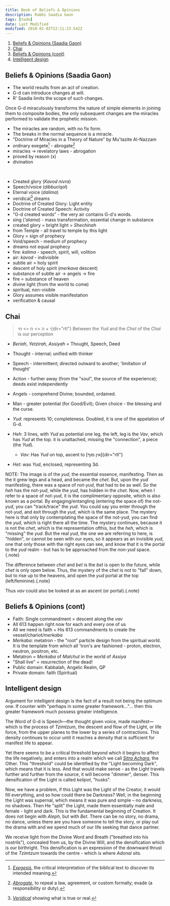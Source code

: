 ```yaml
---
title: Book of Beliefs & Opinions
description: Rabbi Saadia Gaon
tags: [todo]
date: Last Modified
modified: 2010-01-02T12:11:23.542Z
---
```


1. [Beliefs \& Opinions (Saadia Gaon)](#beliefs--opinions-saadia-gaon)
2. [Chai](#chai)
3. [Beliefs \& Opinions (cont)](#beliefs--opinions-cont)
4. [Intelligent design](#intelligent-design)

## Beliefs & Opinions (Saadia Gaon)

- The world results from an act of creation.
- G-d can introduce changes at will.
- R' Saadia limits the scope of such changes.

Once G-d miraculously transforms the nature of simple elements in joining them to composite bodies, the only subsequent changes are the miracles performed to validate the prophetic mission.

- The miracles are random, with no fix form.
- The breaks in the normal sequence is a miracle.
- "Doctrine of Miracles in a Theory of Nature" by Mu'tazite Al-Nazzam
- ordinary exegete[^1] - abrogate[^2]
- miracles -> revelatory laws - abrogation
- proved by reason (x)
- divination
<br />

- Created glory (_Kavod nivra_)
- Speech/voice (_dibbur/qol_)
- Eternal voice (_dalima_)
- veridical[^3] dreams
- Doctrine of Created Glory: Light entity
- Doctrine of Created Speech: Activity
- "G-d created words" - the very air contains G-d's words.
- sing (_'alama_) - mass transformation, essential change in substance
- created glory = bright light = _Shechinah_
- from Temple - all travel to temple by this light
- Glory = sign of prophecy
- Void/speech - medium of prophecy
- dreams not equal prophecy
- fire: _kalima_ - speech, spirit, will, volition
- air: _kavod_ - indivisible
- subtle air = holy spirit
- descent of holy spirit (_merkava_ descent)
- substance of subtle air -> angels -> fire
- fire = substance of heaven
- divine light (from the world to come)
- spiritual, non-visible
- Glory assumes visible manifestation
- verification & causal

## Chai

> י + ה => ח => חי{dir="rtl"}
> Between the _Yud_ and the _Chet_ of the _Chai_ is our perception

- _Beriah_, _Yetzirah_, _Assiyah_ = Thought, Speech, Deed
- Thought - internal; unified with thinker
- Speech - intermittent; directed outward to another; 'limitation of thought'
- Action - further away (from the "soul", the source of the experience); deeds exist independently
- Angels - comprehend Divine; bounded, ordained.
- Man - greater potential (for Good/Evil); Given choice - the blessing and the curse.

- _Yud_: represents 10; completeness. Doubled, it is one of the appelation of G-d.
- _Heh_:
  3 lines, with _Yud_ as potential
  one leg, the left, leg is the _Vav_, which has _Yud_ at the top.
  it is unattached, missing the "connection", a piece (the _Yud_).
  - _Vav_: Has _Yud_ on top, ascent to [אין סוף]{dir="rtl"}
- _Het_: was _Yud_, enclosed, representing 3d.

NOTE: The image is of the _yud_, the essential essence, manifesting. Then as the it grew legs and a head, and became the _chet_. But, upon the _yud_ manifesting, there was a space of not-_yud_, that had to be as well. So the _heh_ has the not-_yud_, while the _yud_, has hidden in the _chet_. Now, when I refer to a space of not-_yud_, it is the complimentary opposite, which is also known as a portal. By engaging/entangling (entering the space of) the not-_yud_, you can "track/trace" the _yud_. You could say you enter through the not-_yud_, and exit through the _yud_, which is the same place. The mystery here is that only by contemplating the space of the not-_yud_, you can find the _yud_, which is right there all the time. The mystery continues, because it is not the _chet_, which is the representation ofthis, but the _heh_, which is "missing" the _yud_. But the real _yud_, the one we are referring to here, is "hidden", or cannot be seen with our eyes, so it appears as an invisible _yud_, one that only those with the right eyes can see, and know that it is the portal to the _yud_ realm - but has to be approached from the non-_yud_ space.{.note}

The difference between _chet_ and _bet_ is the _bet_ is open to the future, while _chet_ is only open below. Thus, the mystery of the _chet_ is not to "fall" down, but to rise up to the heavens, and open the _yud_ portal at the top (left/feminine).{.note}

Thus _vav_ could also be looked at as an ascent (or portal).{.note}

## Beliefs & Opinions (cont)

- Faith: Single commandment = descent along the _vav_
- All 613 happen right now for each and every one of us
- All we need is faith + His 613 commandments to create the vessel/chariot/_merkaba_
- _Merkaba_: metatron - the "root" particle design from the spiritual world. It is the template from which all 'tron's are fashioned - proton, electron, neutron, positron, etc.
- Metatron = _Merkaba_ of _Malchut_ in the world of _Assiya_
- "Shall live" = resurrection of the dead!
- Public domain: Kabbalah, Angelic Realm, QP
- Private domain: faith (Spiritual)

## Intelligent design

Argument for intelligent design is the fact of a result not being the optimum one. If counter with "perhaps in some greater framework..."... then this greater framework much possess greater intelligence.

The Word of G-d is Speech&mdash;the thought given voice, made manifest&mdash;which is the process of _Tzimtzum_, the descent and flow of the Light, or life force, from the upper planes to the lower by a series of contractions. This density continues to occur until it reaches a density that is sufficient for manifest life to appear.

Yet there seems to be a critical threshold beyond which it begins to affect the life negatively, and enters into a realm which we call [_Sitra Achara_](../qkab/masc_fem/index.html#sitra_achara), the Other. This "threshold" could be identified by the "Light becoming Dark", which means that it is less. And that would make sense - as the Light travels further and further from the source, it will become "dimmer", denser. This densification of the Light is called _kelipot_, "husks".

Now, we have a problem, if this Light was the Light of the Creator, it would fill everything, and so how could there be Darkness? Well, in the beginning the Light was supernal, which means it was pure and simple &ndash; no darkness, no shadows. Then He "split" the Light, made them essentially male and female - light and dark. This is the fundamental beginning of Creation. It does not begin with _Aleph_, but with _Bet_. There can be no story, no drama, no dance, unless there are you have someone to tell the story, or play out the drama with and we spend much of our life seeking that dance partner.

We receive light from the Divine Word and Breath ("breathed into his nostrils"), concealed from us, by the Divine Will, and the densification which is our birthright. This densification is an expression of the downward thrust of the _Tzimtzum_ towards the centre - which is where _Adonai_ sits.

[^1]: [_Exegesis_](https://www.britannica.com/topic/exegesis), the critical interpretation of the biblical text to discover its intended meaning.

[^2]: [_Abrogate_](https://dictionary.cambridge.org/dictionary/english/abrogate), to repeal a law, agreement, or custom formally;  evade (a responsibility or duty).

[^3]: [_Veridical_](https://dictionary.cambridge.org/dictionary/english/veridical) showing what is true or real.

